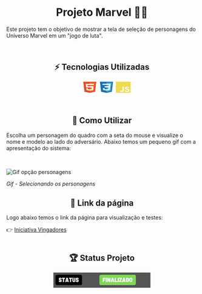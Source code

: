 <h1 align="center">Projeto Marvel 🦸‍♂️</h1>

<p>Este projeto tem o objetivo de mostrar a tela de seleção de personagens do Universo Marvel em um "jogo de luta".</p>

<div align="center" valign="top"><br>
 <h2>⚡ Tecnologias Utilizadas</h2>
    <ul align="center">
        <img align="center" alt="HTML" height="30" width="40" src="https://raw.githubusercontent.com/devicons/devicon/master/icons/html5/html5-original.svg">
        <img align="center" alt="CSS" height="30" width="40" src="https://raw.githubusercontent.com/devicons/devicon/master/icons/css3/css3-original.svg">
        <img align="center" alt="Js" height="30" width="40" src="https://raw.githubusercontent.com/devicons/devicon/master/icons/javascript/javascript-plain.svg">
    </ul><br>
</div>

<h2 align="center">🤔 Como Utilizar</h2>
 <p>Escolha um personagem do quadro com a seta do mouse e visualize o nome e modelo ao lado do adversário. Abaixo temos um pequeno gif com a apresentação do sistema:</p><br>

<img align="center" src="./src/imagens/animacao.gif" alt="Gif opção personagens" title="Personagens Marvel"><p><i>Gif - Selecionando os personagens</i></p>

<h2 align="center">🔗 Link da página</h2>
<p>Logo abaixo temos o link da página para visualização e testes:</p>
👉 <a href="https://oseiasweb.github.io/projeto-marvel/" target="_blank">Iniciativa Vingadores</a><br><br>

<h2 align="center">🏆 Status Projeto</h2>
<p align="center">
 <img src="./src/imagens/finalizado.webp"/>
</p>
